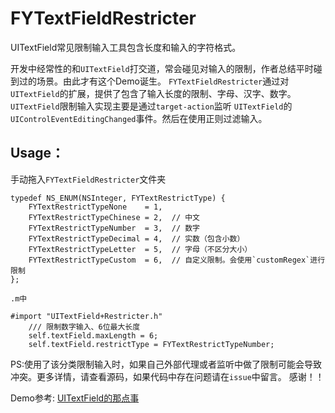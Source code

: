 # FYTextFieldRestricter
UITextField常见限制输入工具包含长度和输入的字符格式。

开发中经常性的和`UITextField`打交道，常会碰见对输入的限制，作者总结平时碰到过的场景。由此才有这个Demo诞生。
`FYTextFieldRestricter`通过对`UITextField`的扩展，提供了包含了输入长度的限制、字母、汉字、数字。`UITextField`限制输入实现主要是通过`target-action`监听
`UITextField`的`UIControlEventEditingChanged`事件。然后在使用正则过滤输入。

## Usage：
手动拖入`FYTextFieldRestricter`文件夹
```
typedef NS_ENUM(NSInteger, FYTextRestrictType) {
    FYTextRestrictTypeNone    = 1,
    FYTextRestrictTypeChinese = 2,  // 中文
    FYTextRestrictTypeNumber  = 3,  // 数字
    FYTextRestrictTypeDecimal = 4,  // 实数（包含小数）
    FYTextRestrictTypeLetter  = 5,  // 字母（不区分大小）
    FYTextRestrictTypeCustom  = 6,  // 自定义限制。会使用`customRegex`进行限制
};
```

```
.m中

#import "UITextField+Restricter.h"
    /// 限制数字输入、6位最大长度
    self.textField.maxLength = 6;
    self.textField.restrictType = FYTextRestrictTypeNumber;
```

PS:使用了该分类限制输入时，如果自己外部代理或者监听中做了限制可能会导致冲突。更多详情，请查看源码，如果代码中存在问题请在`issue`中留言。
感谢！！

Demo参考: [UITextField的那点事](http://sindrilin.com/tips/2016/09/23/UITextField%E7%9A%84%E9%82%A3%E7%82%B9%E4%BA%8B.html)
